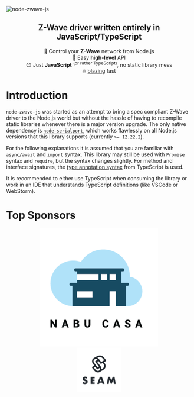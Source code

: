 ![node-zwave-js](_images/logo.svg)

<h2 align="center">Z-Wave driver written entirely in JavaScript/TypeScript</h2>

<p align="center">
  📡 Control your <b>Z-Wave</b> network from Node.js<br />
  👶 Easy <b>high-level</b> API<br />
  😊 Just <b>JavaScript</b> <sup>(or rather TypeScript)</sup>, no static library mess<br />
  🔥 <a href="https://twitter.com/acdlite/status/974390255393505280" target="_blank">blazing</a> fast
</p>

# Introduction

`node-zwave-js` was started as an attempt to bring a spec compliant Z-Wave driver to the Node.js world but without the hassle of having to recompile static libraries whenever there is a major version upgrade. The only native dependency is [`node-serialport`](https://serialport.io/), which works flawlessly on all Node.js versions that this library supports (currently `>= 12.22.2`).

For the following explanations it is assumed that you are familiar with `async/await` and `import` syntax. This library may still be used with `Promise` syntax and `require`, but the syntax changes slightly. For method and interface signatures, the [type annotation syntax](https://www.typescriptlang.org/docs/handbook/basic-types.html) from TypeScript is used.

It is recommended to either use TypeScript when consuming the library or work in an IDE that understands TypeScript definitions (like VSCode or WebStorm).

# Top Sponsors

<p align="center">
  <a href="https://www.nabucasa.com/" target="_blank"><img src="sponsors/nabucasa.png" width="320" alt="Nabu Casa" /></a><br />
  <a href="https://www.getseam.com/" target="_blank"><img src="sponsors/seam.png" width="120" alt="Seam" /></a>
</p>

<!--
TODO: Move all this to the documentation
## Development

This project requires a lot of boilerplate code. To help creating it, we use the project snippets extension for VSCode.

When making changes or adding tests, make sure they run with `npm t`.

### Implementing a Command Class

1. Create a file in `src/lib/commandclass/` named `<cc-name>CC.ts`
1. Generate the basic structure of the Command Class with the `zwcc` snippet.
1. For each command the Command Class implements, use the `zwcccmd` snippet to generate and implement the command structure.

    - The command should be named `<cc-name>CC<command-name>`, where `<command-name>` is the name of the command as defined in the `<cc-name>Commands` enumeration.
    - The `<cc-name>CC<command-name>Options` interface and the `serialize()` override are only necessary if the command is meant to be sent. Use `CCCommandOptions` if the command accepts no extra parameters.
    - For commands that are only meant to be received (i.e. `XYZReport`), you should use the `zwccreport` snippet instead.

1. Add tests in `<cc-name>CC.test.ts`

You can check which command classes are missing in https://github.com/AlCalzone/node-zwave-js/issues/6.

### Implementing a message class

1. Create a file in `src/lib/driver/` or `src/lib/controller` (depending on where it belongs) named `<function-id>Messages.ts`
1. Generate the basic structure of the message class with the `zwmsg` snippet. Depending on the message, a `Request` and/or a `Response` may be necessary
1. Implement the possible constructor signatures
1. Implement `serialize` for all commands we can send
1. Implement `deserialize` for all commands we can decode
1. Add tests in `<function-id>Messages.test.ts`
    - The `zwmsgtest` snippet contains the basic test structure, which must be provided at least
    - Add additional tests as necessary

### Test run

0. Enable sourceMaps in `tsconfig.json` if required
1. Build the project with `npm run build` or uncomment the build step in `.vscode/launch.json`
1. Edit `test/run.js` as necessary
1. Press <kbd>F5</kbd>
-->
